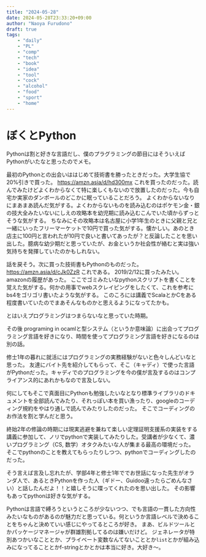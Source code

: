 ```yaml
---
title: "2024-05-28"
date: 2024-05-28T23:33:20+09:00
author: "Naoya Furudono"
draft: true
tags:
    - "daily"
    - "PL"
    - "comp"
    - "tech"
    - "book"
    - "idea"
    - "tool"
    - "cock"
    - "alcohol"
    - "food"
    - "sport"
    - "home"
---
```


# ぼくとPython

Pythonは割と好きな言語だし、僕のプラグラミングの節目にはそういえばPythonがいたなと思ったのでメモ。

最初のPythonとの出会いははじめて技術書を勝ったときだった。大学生協で20%引きで買った。
https://amzn.asia/d/hd300mx これを買ったのだった。読んでみたけどよくわからなくて特に楽しくもないので放置したのだった。今も自宅か実家のダンボールのどこかに眠っていることだろう。
よくわからないなりにまあまあ読んだ気がする。よくわからないものを読み込むのはポケモン金・銀の技大全みたいないにしえの攻略本を幼児期に読み込むこんでいた頃からずっとそうな気がする。
ちなみにその攻略本は名古屋に小学1年生のときに父親と兄と一緒にいったフリーマーケットで10円で買った気がする。懐かしい。あのとき店主に100円と言われたが10円で良いと書いてあったが？と反論したことを思い出した。臆病な幼少期だと思っていたが、お金というか社会性が絡むと実は強い気持ちを発揮していたのかもしれない。

話を戻そう。次に買った技術書もPythonのものだった。https://amzn.asia/d/cJk0ZzR これである。
2019/2/12に買ったみたい。amazonの履歴があった。
ここでゴミみたいなpythonスクリプトを書くことを覚えた気がする。何かの用事でwebスクレイピングをしたくて、これを参考にbs4をゴリゴリ書いたような気がする。
このころには講義でScalaとかCをある程度書いていたのでまあそんなものかと思えるようになってたかも。

とはいえプログラミングはつまらないなと思っていた時期。

その後 programing in ocamlと型システム（というか意味論）に出会ってプログラミング言語を好きになり、時間を使ってプログラミング言語を好きになるのは別の話。

修士1年の暮れに就活にはプログラミングの実務経験がないと色々しんどいなと思った。
友達にバイト先を紹介してもらって、そこ（キャディ）で使った言語がPythonだった。キャディでのプログラミングを今の僕が言及するのはコンプライアンス的にあれかもなので言及しない。

何にしてもそこで真面目にPythonも勉強したいなとなり標準ライブラリのドキュメントを全部読んでみたり、それっぽい本を買い漁ったり、googleのコーディング規約をやはり通しで読んでみたりしたのだった。
そこでコーディングのお作法を割と学んだと思う。

終始2年の修論の時期には現実逃避を兼ねて楽しい定理証明支援系の実装をする講義に参加して、ノリでpythonで実装してみたりした。受講者が少なくて、濃いプログラミング（CS, 数学）オタクみたいな人が集まる最高の環境だった。
そこでpythonのことを教えてもらったりしつつ、pythonでコーディングしたのだった。

そう言えば言及し忘れたが、学部4年と修士1年ででお世話になった先生がオランダ人で、あるときPythonを作った人（ギドー、Guidoo違ったらごめんなさい）と話したんだよ！！と嬉しそうに喋ってくれたのを思い出した。
その影響もあってpythonは好きな気がする。

Pythonは言語で縛ろうというところが少ないつつ、でも言語の一貫した方向性みたいなものがあるのが魅力だと思っている。何というか言語レベルで決めることをちゃんと決めていい感じにやってるところが好き。
まあ、ビルドツールとかパッケージマネージャが群雄割拠してるのは嫌いだけど。
ジェネレータが特別あつかいなこととか、プライベート変数なんてないこととか`list`とかが組み込みになってることとかf-stringとかとかは本当に好き。大好き〜。

